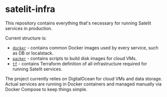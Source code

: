 # satelit-infra

This repository contains everything that's necessary for running Satelit services in production.

Current structure is:

- [`docker`](docker) - contains common Docker images used by every service, such as DB or localstack.
- [`packer`](packer) - contains scripts to build disk images for cloud VMs.
- [`tf`](tf) - contains Terraform definition of all infrastructure required for running Satelit services.

The project currently relies on DigitalOcean for cloud VMs and data storage. Actual services are running in Docker containers and managed manually via Docker Compose to keep things simple.
